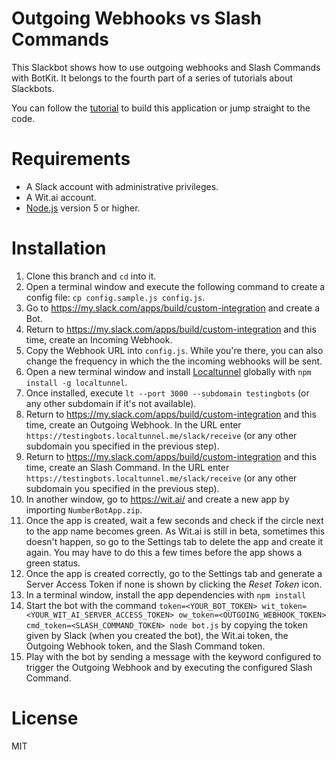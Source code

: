 # Outgoing Webhooks vs Slash Commands

This Slackbot shows how to use outgoing webhooks and Slash Commands with BotKit. It belongs to the fourth part of a series of tutorials about Slackbots.

You can follow the [tutorial](http://sitepoint.com) to build this application or jump straight to the code.

# Requirements
- A Slack account with administrative privileges.
- A Wit.ai account.
- [Node.js](https://nodejs.org/en/download/) version 5 or higher.

# Installation
1. Clone this branch and `cd` into it.
2. Open a terminal window and execute the following command to create a config file: `cp config.sample.js config.js`.
3. Go to https://my.slack.com/apps/build/custom-integration and create a Bot.
4. Return to https://my.slack.com/apps/build/custom-integration and this time, create an Incoming Webhook.
5. Copy the Webhook URL into `config.js`. While you're there, you can also change the frequency in which the the incoming webhooks will be sent.
6. Open a new terminal window and install [Localtunnel](https://localtunnel.github.io/www/) globally with `npm install -g localtunnel`.
7. Once installed, execute `lt --port 3000 --subdomain testingbots` (or any other subdomain if it's not available).
8. Return to https://my.slack.com/apps/build/custom-integration and this time, create an Outgoing Webhook. In the URL enter `https://testingbots.localtunnel.me/slack/receive` (or any other subdomain you specified in the previous step).
9. Return to https://my.slack.com/apps/build/custom-integration and this time, create an Slash Command. In the URL enter `https://testingbots.localtunnel.me/slack/receive` (or any other subdomain you specified in the previous step).
10. In another window, go to https://wit.ai/ and create a new app by importing `NumberBotApp.zip`.
11. Once the app is created, wait a few seconds and check if the circle next to the app name becomes green. As Wit.ai is still in beta, sometimes this doesn't happen, so go to the Settings tab to delete the app and create it again. You may have to do this a few times before the app shows a green status.
12. Once the app is created correctly, go to the Settings tab and generate a Server Access Token if none is shown by clicking the *Reset Token* icon.
13. In a terminal window, install the app dependencies with `npm install`
14. Start the bot with the command `token=<YOUR_BOT_TOKEN> wit_token=<YOUR_WIT_AI_SERVER_ACCESS_TOKEN> ow_token=<OUTGOING_WEBHOOK_TOKEN> cmd_token=<SLASH_COMMAND_TOKEN> node bot.js` by copying the token given by Slack (when you created the bot), the Wit.ai token, the Outgoing Webhook token, and the Slash Command token.
15. Play with the bot by sending a message with the keyword configured to trigger the Outgoing Webhook and by executing the configured Slash Command.

# License
MIT
